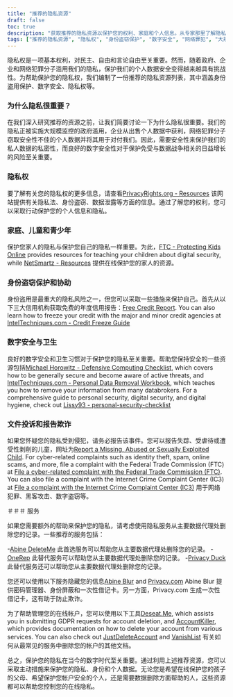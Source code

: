 ```yaml
---
title: "推荐的隐私资源"
draft: false
toc: true
description: "获取推荐的隐私资源以保护您的权利、家庭和个人信息。从专家那里了解隐私权、身份盗用保护和数字安全。遵循我们关于推荐的隐私服务、屏蔽信息和帐户管理工具的指南，远离网络罪犯和大规模监控。控制您的个人数据并使用 SimeonOnSecurity 的推荐隐私资源保护它。"
tags: ["推荐的隐私资源", "隐私权", "身份盗窃保护", "数字安全", "网络罪犯", "大规模监视", "个人资料", "西蒙论安全", "家庭", "孩子们", "青少年", "数字安全卫生", "信用报告", "信贷冻结", "防御性计算清单", "个人资料删除", "提出投诉", "报告欺诈", "隐私服务", "掩蔽信息", "帐户管理", "GDPR 请求", "帐户删除"]
---
```


隐私权是一项基本权利，对民主、自由和言论自由至关重要。然而，随着政府、企业和网络犯罪分子滥用我们的隐私，保护我们的个人数据安全变得越来越具有挑战性。为帮助保护您的隐私权，我们编制了一份推荐的隐私资源列表，其中涵盖身份盗用保护、数字安全、隐私权等。

### 为什么隐私很重要？

在我们深入研究推荐的资源之前，让我们简要讨论一下为什么隐私很重要。我们的隐私正被实施大规模监控的政府滥用，企业从出售个人数据中获利，网络犯罪分子窃取安全性不佳的个人数据并将其用于对付我们。因此，需要安全性来保护我们的私人数据的私密性，而良好的数字安全性对于保护免受与数据战争相关的日益增长的风险至关重要。

### 隐私权

要了解有关您的隐私权的更多信息，请查看[PrivacyRights.org - Resources](https://privacyrights.org/resources) 该网站提供有关隐私法、身份盗窃、数据泄露等方面的信息。通过了解您的权利，您可以采取行动保护您的个人信息和隐私。

### 家庭、儿童和青少年

保护您家人的隐私与保护您自己的隐私一样重要。为此，[FTC - Protecting Kids Online](https://www.consumer.ftc.gov/topics/protecting-kids-online) provides resources for teaching your children about digital security, while [NetSmartz - Resources](https://www.missingkids.org/netsmartz/resources) 提供在线保护您的家人的资源。

### 身份盗窃保护和协助

身份盗用是最重大的隐私风险之一，但您可以采取一些措施来保护自己。首先从以下三大信用机构获取免费的年度信用报告：[Free Credit Report](https://www.annualcreditreport.com/index.action). You can also learn how to freeze your credit with the major and minor credit agencies at [IntelTechniques.com - Credit Freeze Guide](https://inteltechniques.com/data/workbook.pdf)

### 数字安全与卫生

良好的数字安全和卫生习惯对于保护您的隐私至关重要。帮助您保持安全的一些资源包括[Michael Horowitz - Defensive Computing Checklist](https://defensivecomputingchecklist.com/), which covers how to be generally secure and become aware of active threats, and [IntelTechniques.com - Personal Data Removal Workbook](https://inteltechniques.com/data/workbook.pdf), which teaches you how to remove your information from many databrokers. For a comprehensive guide to personal security, digital security, and digital hygiene, check out [Lissy93 - personal-security-checklist](https://github.com/Lissy93/personal-security-checklist)

### 文件投诉和报告欺诈

如果您怀疑您的隐私受到侵犯，请务必报告该事件。您可以报告失踪、受虐待或遭受性剥削的儿童，网址为[Report a Missing, Abused or Sexually Exploited Child](http://www.missingkids.com/Report). For cyber-related complaints such as identity theft, spam, online scams, and more, file a complaint with the Federal Trade Commission (FTC) at [File a cyber-related complaint with the Federal Trade Commission (FTC)](https://www.ftccomplaintassistant.gov/#&panel1-1). You can also file a complaint with the Internet Crime Complaint Center (IC3) at [File a complaint with the Internet Crime Complaint Center (IC3)](https://complaint.ic3.gov/default.aspx?) 用于网络犯罪、黑客攻击、数字盗窃等。

＃＃＃ 服务

如果您需要额外的帮助来保护您的隐私，请考虑使用隐私服务从主要数据代理处删除您的记录。一些推荐的服务包括：

-[Abine DeleteMe](https://joindeleteme.com/refer?coupon=RFR-40867-7DWHR4) 此首选服务可以帮助您从主要数据代理处删除您的记录。
-[OneRep](https://onerep.com) 此替代服务可以帮助您从主要数据代理处删除您的记录。
-[Privacy Duck](https://www.privacyduck.com/) 此替代服务还可以帮助您从主要数据代理处删除您的记录。

您还可以使用以下服务隐藏您的信息[Abine Blur](https://dnt.abine.com/#/ref_register/pC8ZbvQtt) and [Privacy.com](https://privacy.com/join/SU86Y) Abine Blur 提供密码管理器、身份屏蔽和一次性借记卡。另一方面，Privacy.com 生成一次性借记卡，这有助于防止欺诈。

为了帮助管理您的在线帐户，您可以使用以下工具[Deseat.Me](https://app.deseat.me), which assists you in submitting GDPR requests for account deletion, and [AccountKiller](https://www.accountkiller.com/en), which provides documentation on how to delete your account from various services. You can also check out [JustDeleteAccount](https://www.justdeleteaccount.com/) and [VanishList](https://vanishlist.ml/) 有关如何从最常见的服务中删除您的帐户的其他文档。

总之，保护您的隐私在当今的数字时代至关重要。通过利用上述推荐资源，您可以采取主动措施来保护您的隐私、身份和个人数据。无论您是希望在线保护您的孩子的父母、希望保护您帐户安全的个人，还是需要数据删除方面帮助的人，这些资源都可以帮助您控制您的在线隐私。

